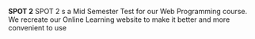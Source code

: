 **SPOT 2**
SPOT 2 s a Mid Semester Test for our Web Programming course.
We recreate our Online Learning website to make it better and more convenient to use
